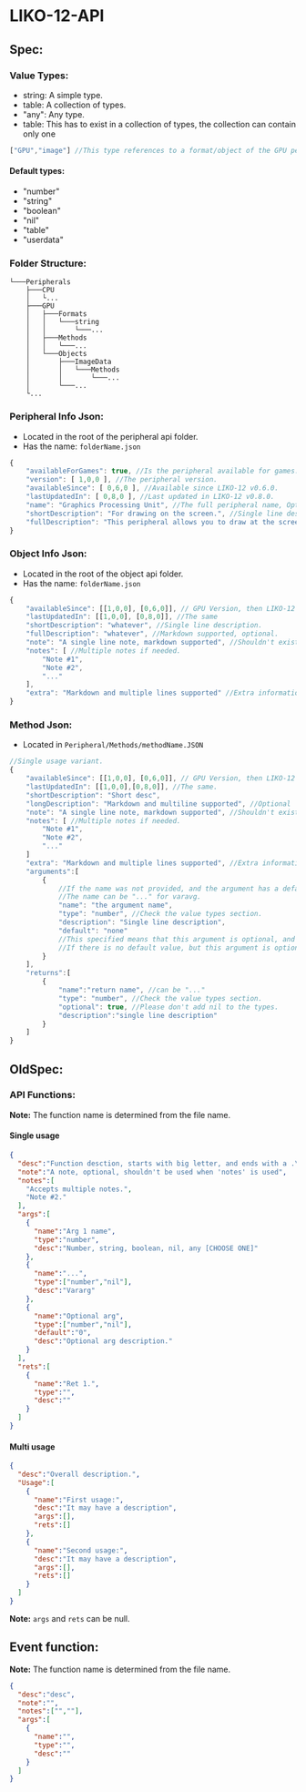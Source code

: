 # LIKO-12-API

## Spec:

### Value Types:
* string: A simple type.
* table: A collection of types.
* "any": Any type.
* table: This has to exist in a collection of types, the collection can contain only one

```js
["GPU","image"] //This type references to a format/object of the GPU peripheral, with the name "image"
```

#### Default types:

* "number"
* "string"
* "boolean"
* "nil"
* "table"
* "userdata"

### Folder Structure:

```
└───Peripherals
    ├───CPU
    │   └...
    ├───GPU
    │   ├───Formats
    │   │   └───string
    │   │       └───...
    │   ├───Methods
    │   │   └───...
    │   └───Objects
    │       ├───ImageData
    │       │   └───Methods
    │       │       └───...
    │       └───...
    └...
```

### Peripheral Info Json:

* Located in the root of the peripheral api folder.
* Has the name: `folderName.json`

```js
{
	"availableForGames": true, //Is the peripheral available for games.
	"version": [ 1,0,0 ], //The peripheral version.
	"availableSince": [ 0,6,0 ], //Available since LIKO-12 v0.6.0.
	"lastUpdatedIn": [ 0,8,0 ], //Last updated in LIKO-12 v0.8.0.
	"name": "Graphics Processing Unit", //The full peripheral name, Optional.
	"shortDescription": "For drawing on the screen.", //Single line description.
	"fullDescription": "This peripheral allows you to draw at the screen\nwith much more advanced api." //Markdown supported, optional.
}
```

### Object Info Json:

* Located in the root of the object api folder.
* Has the name: `folderName.json`

```js
{
	"availableSince": [[1,0,0], [0,6,0]], // GPU Version, then LIKO-12 Version
	"lastUpdatedIn": [[1,0,0], [0,8,0]], //The same
	"shortDescription": "whatever", //Single line description.
	"fullDescription": "whatever", //Markdown supported, optional.
	"note": "A single line note, markdown supported", //Shouldn't exist if "notes" exists.
	"notes": [ //Multiple notes if needed.
		"Note #1",
		"Note #2",
		"..."
	],
	"extra": "Markdown and multiple lines supported" //Extra information, (Optional).
}
```

### Method Json:

* Located in `Peripheral/Methods/methodName.JSON`

```js
//Single usage variant.
{
	"availableSince": [[1,0,0], [0,6,0]], // GPU Version, then LIKO-12 Version
	"lastUpdatedIn": [[1,0,0],[0,8,0]], //The same.
	"shortDescription": "Short desc",
	"longDescription": "Markdown and multiline supported", //Optional
	"note": "A single line note, markdown supported", //Shouldn't exist if "notes" exists.
	"notes": [ //Multiple notes if needed.
		"Note #1",
		"Note #2",
		"..."
	]
	"extra": "Markdown and multiple lines supported", //Extra information, (Optional).
	"arguments":[
		{
			//If the name was not provided, and the argument has a default value, then it's a constant value.
			//The name can be "..." for varavg.
			"name": "the argument name",
			"type": "number", //Check the value types section.
			"description": "Single line description",
			"default": "none"
			//This specified means that this argument is optional, and so do not specify "nil" in the supported types.
			//If there is no default value, but this argument is optional, then specify "default": "nil".
		}
	],
	"returns":[
		{
			"name":"return name", //can be "..."
			"type": "number", //Check the value types section.
			"optional": true, //Please don't add nil to the types.
			"description":"single line description"
		}
	]
}
```

## OldSpec:

### API Functions:

**Note:** The function name is determined from the file name.

#### Single usage

```json
{
  "desc":"Function desction, starts with big letter, and ends with a .\n\nLonger description",
  "note":"A note, optional, shouldn't be used when 'notes' is used",
  "notes":[
    "Accepts multiple notes.",
    "Note #2."
  ],
  "args":[
    {
      "name":"Arg 1 name",
      "type":"number",
      "desc":"Number, string, boolean, nil, any [CHOOSE ONE]"
    },
    {
      "name":"...",
      "type":["number","nil"],
      "desc":"Vararg"
    },
    {
      "name":"Optional arg",
      "type":["number","nil"],
      "default":"0",
      "desc":"Optional arg description."
    }
  ],
  "rets":[
    {
      "name":"Ret 1.",
      "type":"",
      "desc":""
    }
  ]
}
```

#### Multi usage

```json
{
  "desc":"Overall description.",
  "Usage":[
    {
      "name":"First usage:",
      "desc":"It may have a description",
      "args":[],
      "rets":[]
    },
    {
      "name":"Second usage:",
      "desc":"It may have a description",
      "args":[],
      "rets":[]
    }
  ]
}
```

**Note:** `args` and `rets` can be null.

## Event function:

**Note:** The function name is determined from the file name.

```json
{
  "desc":"desc",
  "note":"",
  "notes":["",""],
  "args":[
    {
      "name":"",
      "type":"",
      "desc":""
    }
  ]
}
```
